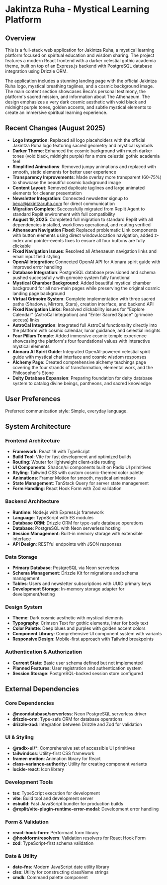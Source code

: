# Jakintza Ruha - Mystical Learning Platform

## Overview

This is a full-stack web application for Jakintza Ruha, a mystical learning platform focused on spiritual education and wisdom sharing. The project features a modern React frontend with a darker celestial gothic academia theme, built on top of an Express.js backend with PostgreSQL database integration using Drizzle ORM.

The application includes a stunning landing page with the official Jakintza Ruha logo, mystical breathing taglines, and a cosmic background image. The main content section showcases Beca's personal testimony, the platform's sacred mission, and information about The Athenaeum. The design emphasizes a very dark cosmic aesthetic with void black and midnight purple tones, golden accents, and subtle mystical elements to create an immersive spiritual learning experience.

## Recent Changes (August 2025)

- **Logo Integration**: Replaced all logo placeholders with the official Jakintza Ruha logo featuring sacred geometry and mystical symbols
- **Darker Theme**: Enhanced the cosmic background with much darker tones (void black, midnight purple) for a more celestial gothic academia feel
- **Simplified Animations**: Removed jumpy animations and replaced with smooth, static elements for better user experience
- **Transparency Improvements**: Made overlay more transparent (60-75%) to showcase the beautiful cosmic background image
- **Content Layout**: Removed duplicate taglines and large animated elements for cleaner presentation
- **Newsletter Integration**: Connected newsletter signup to beca@jakintzaruha.com for direct communication
- **Migration Complete**: Successfully migrated from Replit Agent to standard Replit environment with full compatibility
- **August 19, 2025**: Completed full migration to standard Replit with all dependencies installed, workflows operational, and routing verified
- **Athenaeum Navigation Fixed**: Replaced problematic Link components with button elements using direct window.location navigation, added z-index and pointer-events fixes to ensure all four buttons are fully clickable
- **Fixed Navigation Issues**: Resolved all Athenaeum navigation links and email input field styling
- **OpenAI Integration**: Connected OpenAI API for Aionara spirit guide with improved error handling
- **Database Integration**: PostgreSQL database provisioned and schema pushed successfully with grimoire system fully functional
- **Mystical Chamber Background**: Added beautiful mystical chamber background for all non-main pages while preserving the original cosmic landing page background
- **Virtual Grimoire System**: Complete implementation with three sacred paths (Shadows, Mirrors, Stars), creation interface, and backend API
- **Fixed Navigation Links**: Resolved clickability issues for "Explore Calendar" (AstroCal integration) and "Enter Sacred Space" (grimoire access) links
- **AstroCal Integration**: Integrated full AstroCal functionality directly into the platform with cosmic calendar, lunar guidance, and celestial insights
- **Four Pillars Temple**: Added immersive cosmic temple experience showcasing the platform's four foundational values with interactive mystical elements
- **Aionara AI Spirit Guide**: Integrated OpenAI-powered celestial spirit guide with mystical chat interface and cosmic wisdom responses
- **Alchemy Page**: Created comprehensive alchemy teachings page covering the four strands of transformation, elemental work, and the Philosopher's Stone
- **Deity Database Expansion**: Preparing foundation for deity database system to catalog divine beings, pantheons, and sacred knowledge

## User Preferences

Preferred communication style: Simple, everyday language.

## System Architecture

### Frontend Architecture
- **Framework**: React 18 with TypeScript
- **Build Tool**: Vite for fast development and optimized builds
- **Routing**: Wouter for lightweight client-side routing
- **UI Components**: Shadcn/ui components built on Radix UI primitives
- **Styling**: Tailwind CSS with custom cosmic-themed color palette
- **Animations**: Framer Motion for smooth, mystical animations
- **State Management**: TanStack Query for server state management
- **Form Handling**: React Hook Form with Zod validation

### Backend Architecture
- **Runtime**: Node.js with Express.js framework
- **Language**: TypeScript with ES modules
- **Database ORM**: Drizzle ORM for type-safe database operations
- **Database**: PostgreSQL with Neon serverless hosting
- **Session Management**: Built-in memory storage with extensible interface
- **API Design**: RESTful endpoints with JSON responses

### Data Storage
- **Primary Database**: PostgreSQL via Neon serverless
- **Schema Management**: Drizzle Kit for migrations and schema management
- **Tables**: Users and newsletter subscriptions with UUID primary keys
- **Development Storage**: In-memory storage adapter for development/testing

### Design System
- **Theme**: Dark cosmic aesthetic with mystical elements
- **Typography**: Crimson Text for gothic elements, Inter for body text
- **Color Palette**: Deep blues and purples with golden accent colors
- **Component Library**: Comprehensive UI component system with variants
- **Responsive Design**: Mobile-first approach with Tailwind breakpoints

### Authentication & Authorization
- **Current State**: Basic user schema defined but not implemented
- **Planned Features**: User registration and authentication system
- **Session Storage**: PostgreSQL-backed session store configured

## External Dependencies

### Core Dependencies
- **@neondatabase/serverless**: Neon PostgreSQL serverless driver
- **drizzle-orm**: Type-safe ORM for database operations
- **drizzle-zod**: Integration between Drizzle and Zod for validation

### UI & Styling
- **@radix-ui/***: Comprehensive set of accessible UI primitives
- **tailwindcss**: Utility-first CSS framework
- **framer-motion**: Animation library for React
- **class-variance-authority**: Utility for creating component variants
- **lucide-react**: Icon library

### Development Tools
- **tsx**: TypeScript execution for development
- **vite**: Build tool and development server
- **esbuild**: Fast JavaScript bundler for production builds
- **@replit/vite-plugin-runtime-error-modal**: Development error handling

### Form & Validation
- **react-hook-form**: Performant form library
- **@hookform/resolvers**: Validation resolvers for React Hook Form
- **zod**: TypeScript-first schema validation

### Date & Utility
- **date-fns**: Modern JavaScript date utility library
- **clsx**: Utility for constructing className strings
- **cmdk**: Command palette component